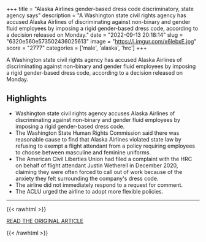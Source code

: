 +++
title = "Alaska Airlines gender-based dress code discriminatory, state agency says"
description = "A Washington state civil rights agency has accused Alaska Airlines of discriminating against non-binary and gender fluid employees by imposing a rigid gender-based dress code, according to a decision released on Monday."
date = "2022-09-13 20:18:14"
slug = "6320e560e573502436025613"
image = "https://i.imgur.com/x6lebxE.jpg"
score = "2777"
categories = ['male', 'alaska', 'hrc']
+++

A Washington state civil rights agency has accused Alaska Airlines of discriminating against non-binary and gender fluid employees by imposing a rigid gender-based dress code, according to a decision released on Monday.

## Highlights

- Washington state civil rights agency accuses Alaska Airlines of discriminating against non-binary and gender fluid employees by imposing a rigid gender-based dress code.
- The Washington State Human Rights Commission said there was reasonable cause to find that Alaska Airlines violated state law by refusing to exempt a flight attendant from a policy requiring employees to choose between masculine and feminine uniforms.
- The American Civil Liberties Union had filed a complaint with the HRC on behalf of flight attendant Justin Wetherell in December 2020, claiming they were often forced to call out of work because of the anxiety they felt surrounding the company's dress code.
- The airline did not immediately respond to a request for comment.
- The ACLU urged the airline to adopt more flexible policies.

---

{{< rawhtml >}}
  <p class="article-category">
    <a target="_blank" href="https://www.reuters.com/legal/litigation/alaska-airlines-gender-based-dress-code-discriminatory-state-agency-says-2022-09-12/">READ THE ORIGINAL ARTICLE</a>
  </p>
{{< /rawhtml >}}
